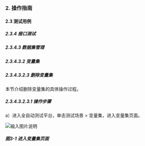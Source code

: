 ### 2. 操作指南

#### 2.3 测试用例

##### 2.3.4 接口测试

##### 2.3.4.3 数据集管理

##### 2.3.4.3.2 变量集

##### 2.3.4.3.2.3 删除变量集

本节介绍删除变量集的具体操作过程。

##### 2.3.4.3.2.3.1 操作步骤

a）进入全自动测试平台，单击测试场景 > 变量集，进入变量集页面。

![输入图片说明](../../../../../../images/SoFlu%E5%85%A8%E8%87%AA%E5%8A%A8%E6%B5%8B%E8%AF%95%E5%B9%B3%E5%8F%B0%E6%95%99%E7%A8%8B/2.%20%E6%93%8D%E4%BD%9C%E6%8C%87%E5%8D%97/3.%20%E6%B5%8B%E8%AF%95%E7%94%A8%E4%BE%8B/4.%20%E6%8E%A5%E5%8F%A3%E6%B5%8B%E8%AF%95/3.%20%E6%95%B0%E6%8D%AE%E9%9B%86%E7%AE%A1%E7%90%86/2.%20%E5%8F%98%E9%87%8F%E9%9B%86/3-1.png)

##### 图3-1 进入变量集页面
